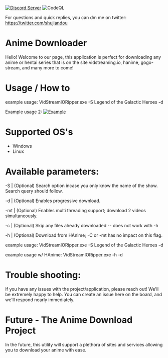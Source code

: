 [![Discord Server](https://img.shields.io/discord/737835739529740308.svg?label=discord)](https://discord.gg/Jzxfy2U) ![CodeQL](https://github.com/vrienstudios/vidstreamdownloader/workflows/CodeQL/badge.svg)

For questions and quick replies, you can dm me on twitter: https://twitter.com/shujiandou

# Anime Downloader
Hello! Welcome to our page, this application is perfect for downloading any anime or hentai series that is on the site vidstreaming.io, hanime, gogo-stream, and many more to come!

# Usage / How to
example usage: VidStreamIORipper.exe -S Legend of the Galactic Heroes -d

Example usage 2:
[![Example](https://img.youtube.com/vi/YgfuUqdk1fw/0.jpg)](https://www.youtube.com/watch?v=YgfuUqdk1fw)

# Supported OS's
- Windows
- Linux

# Available parameters:

-S | (Optional) Search option incase you only know the name of the show. Search query should follow.

-d | (Optional) Enables progressive download.

-mt | (Optional) Enables multi threading support; download 2 videos simultaneously. 

-c | (Optional) Skip any files already downloaded -- does not work with -h

-h | (Optional) Download from HAnime; -C or -mt has no impact on this flag.

example usage: VidStreamIORipper.exe -S Legend of the Galactic Heroes -d

example usage w/ HAnime: VidStreamIORipper.exe -h -d

# Trouble shooting:

If you have any issues with the project/application, please reach out! We'll be extremely happy to help. You can create an issue here on the board, and we'll respond nearly immediately.


# Future - The Anime Download Project

In the future, this utility will support a plethora of sites and services allowing you to download your anime with ease.
